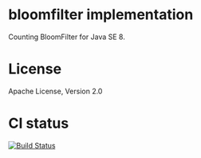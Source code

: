 bloomfilter implementation
==========================

Counting BloomFilter for Java SE 8.

# License

Apache License, Version 2.0

# CI status

[![Build Status](https://travis-ci.org/masahitojp/java-bloomfilter.svg?branch=master)](https://travis-ci.org/masahitojp/java-bloomfilter)
